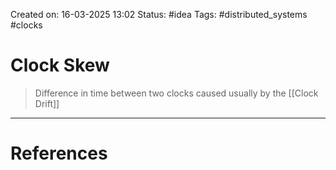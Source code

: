 Created on: 16-03-2025 13:02
Status: #idea
Tags: #distributed_systems #clocks
# Clock Skew
> Difference in time between two clocks caused usually by the [[Clock Drift]]




-----------------
# References